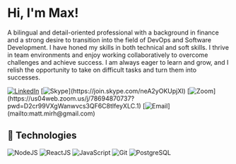# Hi, I'm Max!

A bilingual and detail-oriented professional with a background in finance and a strong desire to transition into the field of DevOps and Software Development. I have honed my skills in both technical and soft skills. I thrive in team environments and enjoy working collaboratively to overcome challenges and achieve success. I am always eager to learn and grow, and I relish the opportunity to take on difficult tasks and turn them into successes.

[![LinkedIn](https://img.shields.io/badge/linkedin-%230077B5.svg?&style=for-the-badge&logo=linkedin&logoColor=white)](https://www.linkedin.com/in/max-hessari/) 
[![Skype](https://img.shields.io/badge/skype-%2312100E.svg?&style=for-the-badge&logo=skype&logoColor=white")](https://join.skype.com/neA2yOKUpjXl) 
[![Zoom](https://img.shields.io/badge/Zoom-2D8CFF?style=for-the-badge&logo=zoom&logoColor=white")](https://us04web.zoom.us/j/78694870737?pwd=D2cr99VXgWanwvcs3QF6C8tIfeyXLC.1) 
[![Email](https://img.shields.io/badge/Gmail-D14836?style=for-the-badge&logo=gmail&logoColor=white")](mailto:matt.mirh@gmail.com)

## :wrench: Technologies

![NodeJS](https://img.icons8.com/color/30/nodejs.png)
![ReactJS](https://img.icons8.com/color/30/react-native.png)
![JavaScript](https://img.icons8.com/color/30/javascript.png)
![Git](https://img.icons8.com/color/30/git.png)
![PostgreSQL](https://img.icons8.com/color/30/postgreesql.png)

</details>
